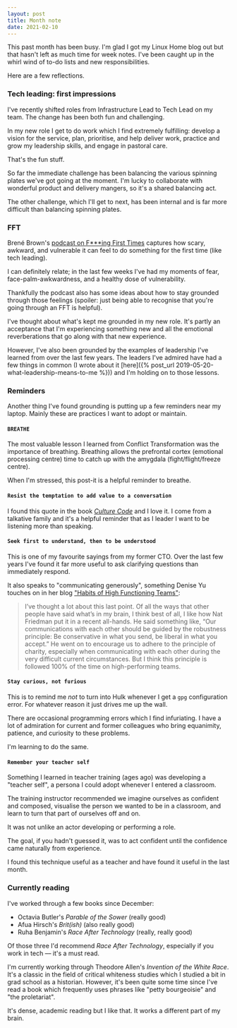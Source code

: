 ```yaml
---
layout: post
title: Month note
date: 2021-02-10
---
```


This past month has been busy. I'm glad I got my Linux Home blog out but that hasn't left as much time for week notes. I've been caught up in the whirl wind of to-do lists and new responsibilities.

Here are a few reflections.

### Tech leading: first impressions

I've recently shifted roles from Infrastructure Lead to Tech Lead on my team. The change has been both fun and challenging.

In my new role I get to do work which I find extremely fulfilling: develop a vision for the service, plan, prioritise, and help deliver work, practice and grow my leadership skills, and engage in pastoral care.

That's the fun stuff. 

So far the immediate challenge has been balancing the various spinning plates we've got going at the moment. I'm lucky to collaborate with wonderful product and delivery mangers, so it's a shared balancing act.

The other challenge, which I'll get to next, has been internal and is far more difficult than balancing spinning plates.

### FFT

Brené Brown's [podcast on F***ing First Times](https://brenebrown.com/podcast/brene-on-ffts/) captures how scary, awkward, and vulnerable it can feel to do something for the first time (like tech leading).

I can definitely relate; in the last few weeks I've had my moments of fear, face-palm-awkwardness, and a healthy dose of vulnerability.

Thankfully the podcast also has some ideas about how to stay grounded through those feelings (spoiler: just being able to recognise that you're going through an FFT is helpful).

I've thought about what's kept me grounded in my new role. It's partly an acceptance that I'm experiencing something new and all the emotional reverberations that go along with that new experience. 

However, I've also been grounded by the examples of leadership I've learned from over the last few years. The leaders I've admired have had a few things in common (I wrote about it [here]({% post_url 2019-05-20-what-leadership-means-to-me %})) and I'm holding on to those lessons.

### Reminders

Another thing I've found grounding is putting up a few reminders near my laptop. Mainly these are practices I want to adopt or maintain.

#### `BREATHE`

The most valuable lesson I learned from Conflict Transformation was the importance of breathing. Breathing allows the prefrontal cortex (emotional processing centre) time to catch up with the amygdala (fight/flight/freeze centre).

When I'm stressed, this post-it is a helpful reminder to breathe.

#### `Resist the temptation to add value to a conversation`

I found this quote in the book [_Culture Code_](http://danielcoyle.com/the-culture-code/) and I love it. I come from a talkative family and it's a helpful reminder that as I leader I want to be listening more than speaking. 

#### `Seek first to understand, then to be understood`

This is one of my favourite sayings from my former CTO. Over the last few years I've found it far more useful to ask clarifying questions than immediately respond.

It also speaks to "communicating generously", something Denise Yu touches on in her blog ["Habits of High Functioning Teams"](https://deniseyu.io/2020/05/23/habits-of-high-performing-teams.html):

> I’ve thought a lot about this last point. Of all the ways that other people have said what’s in my brain, I think best of all, I like how Nat Friedman put it in a recent all-hands. He said something like, “Our communications with each other should be guided by the robustness principle: Be conservative in what you send, be liberal in what you accept.” He went on to encourage us to adhere to the principle of charity, especially when communicating with each other during the very difficult current circumstances. But I think this principle is followed 100% of the time on high-performing teams.

#### `Stay curious, not furious`

This is to remind me _not_ to turn into Hulk whenever I get a `gpg` configuration error. For whatever reason it just drives me up the wall. 

There are occasional programming errors which I find infuriating. I have a lot of admiration for current and former colleagues who bring equanimity, patience, and curiosity to these problems.

I'm learning to do the same. 

#### `Remember your teacher self`

Something I learned in teacher training (ages ago) was developing a "teacher self", a persona I could adopt whenever I entered a classroom. 

The training instructor recommended we imagine ourselves as confident and composed, visualise the person we wanted to be in a classroom, and learn to turn that part of ourselves off and on. 

It was not unlike an actor developing or performing a role.

The goal, if you hadn't guessed it, was to act confident until the confidence came naturally from experience.

I found this technique useful as a teacher and have found it useful in the last month.

### Currently reading

I've worked through a few books since December:

* Octavia Butler's _Parable of the Sower_ (really good)
* Afua Hirsch's _Brit(ish)_ (also really good)
* Ruha Benjamin's _Race After Technology_ (really, really good)

Of those three I'd recommend _Race After Technology_, especially if you work in tech –– it's a must read. 

I'm currently working through Theodore Allen's _Invention of the White Race_. It's a classic in the field of critical whiteness studies which I studied a bit in grad school as a historian. However, it's been quite some time since I've read a book which frequently uses phrases like "petty bourgeoisie" and "the proletariat".

It's dense, academic reading but I like that. It works a different part of my brain.

